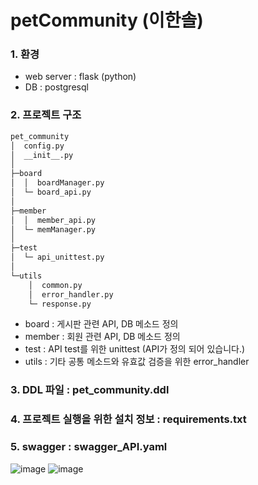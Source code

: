 # petCommunity (이한솔)
### 1. 환경
- web server : flask (python)
- DB : postgresql

### 2. 프로젝트 구조
```txt
pet_community
│  config.py 
│  __init__.py
│  
├─board
│  │  boardManager.py
│  └─ board_api.py
│          
├─member
│  │  member_api.py
│  └─ memManager.py  
│          
├─test
│  └─ api_unittest.py
│          
└─utils
    │  common.py
    │  error_handler.py
    └─ response.py
```

- board : 게시판 관련 API, DB 메소드 정의
- member : 회원 관련 API, DB 메소드 정의
- test : API test를 위한 unittest (API가 정의 되어 있습니다.)
- utils : 기타 공통 메소드와 유효값 검증을 위한 error_handler

### 3. DDL 파일 : pet_community.ddl
### 4. 프로젝트 실행을 위한 설치 정보 : requirements.txt
### 5. swagger : swagger_API.yaml

![image](https://user-images.githubusercontent.com/109563345/222160213-df2610fe-a669-4893-b5ee-f2aca010cbd0.png)
![image](https://user-images.githubusercontent.com/109563345/222160565-eef9fb66-f833-4bf2-9681-549a6660fe05.png)
